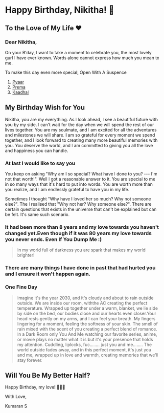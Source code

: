 # Happy Birthday, Nikitha! 🎉

## To the Love of My Life ❤️

### Dear Nikitha,

On your B'day, I want to take a moment to celebrate you, the most lovely gurl I have ever known. Words alone cannot express how much you mean to me. 

To make this day even more special, Open With A Suspence

1. [Pyaar](https://nix3.vercel.app/)
2. [Prema](https://tylerdurdenxd.github.io/nix1/)
3. [Kaadhal](https://tylerdurdenxd.github.io/nix2/)

## My Birthday Wish for You

Nikitha, you are my everything. As I look ahead, I see a beautiful future with you by my side. I can't wait for the day when we will spend the rest of our lives together. You are my soulmate, and I am excited for all the adventures and milestones we will share. I am so grateful for every moment we spend together, and I look forward to creating many more beautiful memories with you. You deserve the world, and I am committed to giving you all the love and happiness you can handle.

### At last I would like to say you
You keep on asking "Why am I so special? What have I done to you? --- I'm not that worth!". Well I got a reasonable answer to it.
You are special to me in so many ways that it's hard to put into words. You are worth more than you realize, and I am endlessly grateful to have you in my life.

Sometimes I thought "Why have I loved her so much? Why not someone else?". The I realised that "Why not her? Why someone else?". There are certain questions that exists in the universe that can't be explained but can be felt. It's same such scenario.

### It had been more than 8 years and my love towards you haven't changed yet.Even though if it was 80 years my love towards you never ends. Even If You Dump Me :)

> In my world full of darkness you are spark that makes my world brighter!

### There are many things I have done in past that had hurted you and I ensure it won't happen again.

### One Fine Day
>Imagine it's the year 2030, and it's cloudy and about to rain outside outside. We are inside our room, withthe AC creating the perfect temperature. Wrapped up together under a warm, blanket, we lie side by side on the bed, our bodies close and our hearts even closer.Your head rests gently on my arms, and I can feel your breath. My fingers lingering for a moment, feeling the softness of your skin. The smell of rain mixed with the scent of you creating a perfect blend of romance.
In a Dark Room only You And Me watching our favorite series, anime, or movie plays no matter what it is but it's your presence that holds my attention.
Cuddling, liplocks, fuc........ just you and me........
The world outside fades away, and in this perfect moment, it's just you and me, wrapped up in love and warmth, creating memories that we'll stay forever.

## Will You Be My Better Half?

Happy Birthday, my love! 🎂🎁🎈

With Love,

Kumaran S
